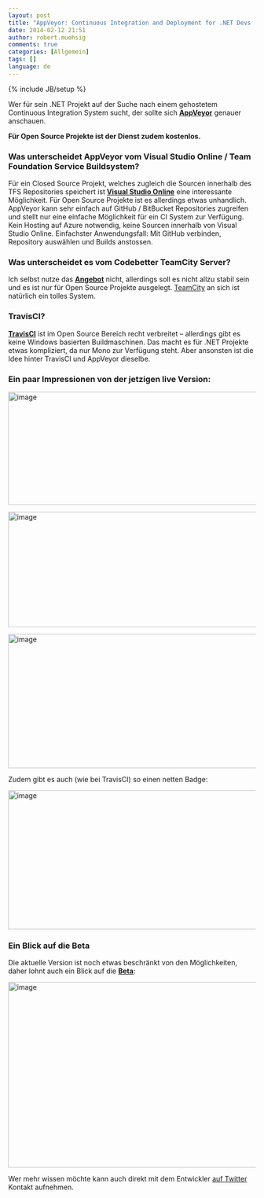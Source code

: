 ```yaml
---
layout: post
title: "AppVeyor: Continuous Integration and Deployment for .NET Devs  - TravisCI für .NET Devs"
date: 2014-02-12 21:51
author: robert.muehsig
comments: true
categories: [Allgemein]
tags: []
language: de
---
```

{% include JB/setup %}
<p>Wer für sein .NET Projekt auf der Suche nach einem gehostetem Continuous Integration System sucht, der sollte sich <a href="http://www.appveyor.com/"><strong>AppVeyor</strong></a> genauer anschauen.</p> <p><strong>Für Open Source Projekte ist der Dienst zudem kostenlos.</strong></p> <h3>Was unterscheidet AppVeyor vom Visual Studio Online / Team Foundation Service Buildsystem?</h3> <p>Für ein Closed Source Projekt, welches zugleich die Sourcen innerhalb des TFS Repositories speichert ist<strong> </strong><a href="http://www.visualstudio.com/"><strong>Visual Studio Online</strong></a> eine interessante Möglichkeit. Für Open Source Projekte ist es allerdings etwas unhandlich. AppVeyor kann sehr einfach auf GitHub / BitBucket Repositories zugreifen und stellt nur eine einfache Möglichkeit für ein CI System zur Verfügung. Kein Hosting auf Azure notwendig, keine Sourcen innerhalb von Visual Studio Online. Einfachster Anwendungsfall: Mit GitHub verbinden, Repository auswählen und Builds anstossen.</p> <h3>Was unterscheidet es vom Codebetter TeamCity Server?</h3> <p>Ich selbst nutze das <a href="http://codebetter.com/codebetter-ci/"><strong>Angebot</strong></a> nicht, allerdings soll es nicht allzu stabil sein und es ist nur für Open Source Projekte ausgelegt. <a href="http://blog.codeinside.eu/?s=teamcity">TeamCity</a> an sich ist natürlich ein tolles System.</p> <h3>TravisCI?</h3> <p><a href="https://travis-ci.org/"><strong>TravisCI</strong></a> ist im Open Source Bereich recht verbreitet – allerdings gibt es keine Windows basierten Buildmaschinen. Das macht es für .NET Projekte etwas kompliziert, da nur Mono zur Verfügung steht. Aber ansonsten ist die Idee hinter TravisCI und AppVeyor dieselbe.</p> <h3>Ein paar Impressionen von der jetzigen live Version:</h3> <p><a href="{{BASE_PATH}}/assets/wp-images-de/image1991.png"><img title="image" style="border-top: 0px; border-right: 0px; background-image: none; border-bottom: 0px; padding-top: 0px; padding-left: 0px; border-left: 0px; display: inline; padding-right: 0px" border="0" alt="image" src="{{BASE_PATH}}/assets/wp-images-de/image_thumb1127.png" width="570" height="230"></a></p> <p><a href="{{BASE_PATH}}/assets/wp-images-de/image1992.png"><img title="image" style="border-top: 0px; border-right: 0px; background-image: none; border-bottom: 0px; padding-top: 0px; padding-left: 0px; border-left: 0px; display: inline; padding-right: 0px" border="0" alt="image" src="{{BASE_PATH}}/assets/wp-images-de/image_thumb1128.png" width="570" height="235"></a></p> <p><a href="{{BASE_PATH}}/assets/wp-images-de/image1993.png"><img title="image" style="border-top: 0px; border-right: 0px; background-image: none; border-bottom: 0px; padding-top: 0px; padding-left: 0px; border-left: 0px; display: inline; padding-right: 0px" border="0" alt="image" src="{{BASE_PATH}}/assets/wp-images-de/image_thumb1129.png" width="570" height="273"></a></p> <p>Zudem gibt es auch (wie bei TravisCI) so einen netten Badge:</p> <p><a href="{{BASE_PATH}}/assets/wp-images-de/image1994.png"><img title="image" style="border-top: 0px; border-right: 0px; background-image: none; border-bottom: 0px; padding-top: 0px; padding-left: 0px; border-left: 0px; display: inline; padding-right: 0px" border="0" alt="image" src="{{BASE_PATH}}/assets/wp-images-de/image_thumb1130.png" width="570" height="283"></a></p> <h3>Ein Blick auf die Beta</h3> <p>Die aktuelle Version ist noch etwas beschränkt von den Möglichkeiten, daher lohnt auch ein Blick auf die <a href="https://ci-beta.appveyor.com"><strong>Beta</strong></a>:</p> <p><a href="{{BASE_PATH}}/assets/wp-images-de/image1995.png"><img title="image" style="border-top: 0px; border-right: 0px; background-image: none; border-bottom: 0px; padding-top: 0px; padding-left: 0px; border-left: 0px; display: inline; padding-right: 0px" border="0" alt="image" src="{{BASE_PATH}}/assets/wp-images-de/image_thumb1131.png" width="570" height="378"></a></p> <p>Wer mehr wissen möchte kann auch direkt mit dem Entwickler <a href="https://twitter.com/appveyor">auf Twitter</a> Kontakt aufnehmen.</p>
